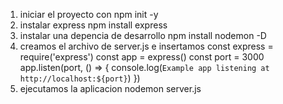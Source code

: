 1. iniciar  el proyecto con  npm init -y
2. instalar express
   npm install express
3. instalar una depencia de desarrollo
   npm install  nodemon -D
4. creamos el archivo de  server.js e insertamos
   const express = require('express')
   const app = express()
   const port = 3000
   app.listen(port, () => {
   console.log(`Example app listening at http://localhost:${port}`)
   })
5. ejecutamos la aplicacion
   nodemon server.js 



